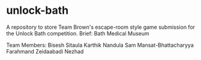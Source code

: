 # unlock-bath
A repository to store Team Brown's escape-room style game submission for the Unlock Bath competition. Brief: Bath Medical Museum

Team Members:
Bisesh Sitaula
Karthik Nandula
Sam Mansat-Bhattacharyya
Farahmand Zeidaabadi Nezhad

